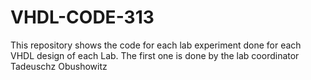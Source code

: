 # VHDL-CODE-313
This repository shows the code for each lab experiment done for each VHDL design of each Lab. The first one is done by the lab coordinator Tadeuschz Obushowitz
